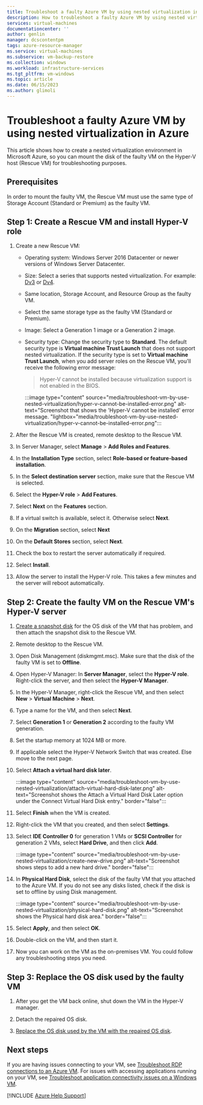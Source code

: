 ```yaml
---
title: Troubleshoot a faulty Azure VM by using nested virtualization in Azure
description: How to troubleshoot a faulty Azure VM by using nested virtualization in Azure.
services: virtual-machines
documentationcenter: ''
author: genlin
manager: dcscontentpm
tags: azure-resource-manager
ms.service: virtual-machines
ms.subservice: vm-backup-restore
ms.collection: windows
ms.workload: infrastructure-services
ms.tgt_pltfrm: vm-windows
ms.topic: article
ms.date: 06/15/2023
ms.author: glimoli
---
```

# Troubleshoot a faulty Azure VM by using nested virtualization in Azure

This article shows how to create a nested virtualization environment in Microsoft Azure, so you can mount the disk of the faulty VM on the Hyper-V host (Rescue VM) for troubleshooting purposes.

## Prerequisites

In order to mount the faulty VM, the Rescue VM must use the same type of Storage Account (Standard or Premium) as the faulty VM.

## Step 1: Create a Rescue VM and install Hyper-V role

1. Create a new Rescue VM:

    - Operating system: Windows Server 2016 Datacenter or newer versions of Windows Server Datacenter.

    - Size: Select a series that supports nested virtualization. For example: [Dv3](/azure/virtual-machines/dv3-dsv3-series) or [Dv4](/azure/virtual-machines/dv4-dsv4-series).

    - Same location, Storage Account, and Resource Group as the faulty VM.

    - Select the same storage type as the faulty VM (Standard or Premium).

    - Image: Select a Generation 1 image or a Generation 2 image.

    - Security type: Change the security type to **Standard**. The default security type is **Virtual machine Trust Launch** that does not support nested virtualization. If the security type is set to **Virtual machine Trust Launch**, when you add server roles on the Rescue VM, you'll receive the following error message:

        > Hyper-V cannot be installed because virtualization support is not enabled in the BIOS.

        :::image type="content" source="media/troubleshoot-vm-by-use-nested-virtualization/hyper-v-cannot-be-installed-error.png" alt-text="Screenshot that shows the 'Hyper-V cannot be installed' error message. "lightbox="media/troubleshoot-vm-by-use-nested-virtualization/hyper-v-cannot-be-installed-error.png":::
      
2. After the Rescue VM is created, remote desktop to the Rescue VM.

3. In Server Manager, select **Manage** > **Add Roles and Features**.

4. In the **Installation Type** section, select **Role-based or feature-based installation**.

5. In the **Select destination server** section, make sure that the Rescue VM is selected.

6. Select the **Hyper-V role** > **Add Features**.

7. Select **Next** on the **Features** section.

8. If a virtual switch is available, select it. Otherwise select **Next**.

9. On the **Migration** section, select **Next**

10. On the **Default Stores** section, select **Next**.

11. Check the box to restart the server automatically if required.

12. Select **Install**.

13. Allow the server to install the Hyper-V role. This takes a few minutes and the server will reboot automatically.

## Step 2: Create the faulty VM on the Rescue VM's Hyper-V server

1. [Create a snapshot disk](troubleshoot-recovery-disks-portal-windows.md#take-a-snapshot-of-the-os-disk) for the OS disk of the VM that has problem, and then attach the snapshot disk to the Rescue VM.

2. Remote desktop to the Rescue VM.

3. Open Disk Management (diskmgmt.msc). Make sure that the disk of the faulty VM is set to **Offline**.

4. Open Hyper-V Manager: In **Server Manager**, select the **Hyper-V role**. Right-click the server, and then select the **Hyper-V Manager**.

5. In the Hyper-V Manager, right-click the Rescue VM, and then select **New** > **Virtual Machine** > **Next**.

6. Type a name for the VM, and then select **Next**.

7. Select **Generation 1** or **Generation 2** according to the faulty VM generation.

8. Set the startup memory at 1024 MB or more.

9. If applicable select the Hyper-V Network Switch that was created. Else move to the next page.

10. Select **Attach a virtual hard disk later**.

    :::image type="content" source="media/troubleshoot-vm-by-use-nested-virtualization/attach-virtual-hard-disk-later.png" alt-text="Screenshot shows the Attach a Virtual Hard Disk Later option under the Connect Virtual Hard Disk entry." border="false":::

11. Select **Finish** when the VM is created.

12. Right-click the VM that you created, and then select **Settings**.

13. Select **IDE Controller 0** for generation 1 VMs or **SCSI Controller** for generation 2 VMs, select **Hard Drive**, and then click **Add**.

    :::image type="content" source="media/troubleshoot-vm-by-use-nested-virtualization/create-new-drive.png" alt-text="Screenshot shows steps to add a new hard drive." border="false":::

14. In **Physical Hard Disk**, select the disk of the faulty VM that you attached to the Azure VM. If you do not see any disks listed, check if the disk is set to offline by using Disk management.

    :::image type="content" source="media/troubleshoot-vm-by-use-nested-virtualization/physical-hard-disk.png" alt-text="Screenshot shows the Physical hard disk area." border="false":::

15. Select **Apply**, and then select **OK**.

16. Double-click on the VM, and then start it.

17. Now you can work on the VM as the on-premises VM. You could follow any troubleshooting steps you need.

## Step 3: Replace the OS disk used by the faulty VM

1. After you get the VM back online, shut down the VM in the Hyper-V manager.

2. Detach the repaired OS disk.
3. [Replace the OS disk used by the VM with the repaired OS disk](troubleshoot-recovery-disks-portal-windows.md#swap-the-failed-vms-os-disk-with-the-repaired-disk).

## Next steps

If you are having issues connecting to your VM, see [Troubleshoot RDP connections to an Azure VM](troubleshoot-rdp-connection.md). For issues with accessing applications running on your VM, see [Troubleshoot application connectivity issues on a Windows VM](troubleshoot-app-connection.md).

[!INCLUDE [Azure Help Support](../../includes/azure-help-support.md)]
